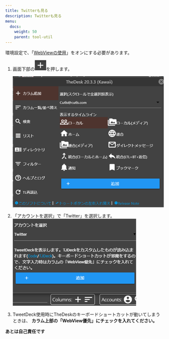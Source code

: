 ```yaml
---
title: Twitterも見る
description: Twitterも見る
menu:
  docs:
    weight: 50
    parent: tool-util
---
```



環境設定で、「[WebViewの使用](https://docs.thedesk.top/settings/system/webview)」をオンにする必要があります。


1. 画面下部の![timeline2](https://raw.githubusercontent.com/cutls/TheDeskDocs/master/media/timeline2.png)を押します。

   ![timeline1](https://raw.githubusercontent.com/cutls/TheDeskDocs/master/media/timeline1.png)

2. 「アカウントを選択」で「Twitter」を選択します。  
![tool1](https://raw.githubusercontent.com/cutls/TheDeskDocs/master/media/tool1.png)  
  
3. TweetDeck使用時にTheDeskのキーボードショートカットが動いてしまうときは、 __カラム上部の「WebView優先」にチェックを入れてください。__
  
__あとは自己責任です__
